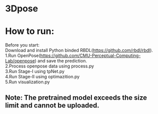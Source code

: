 # 3Dpose
# How to run:
Before you start:    
Download and install Python binded RBDL(https://github.com/rbdl/rbdl).   
1.Run OpenPose(https://github.com/CMU-Perceptual-Computing-Lab/openpose) and save the prediction.  
2.Process openpose data using process.py  
3.Run Stage-I using tpNet.py  
4.Run Stage-II using optimazition.py  
5.Run visualization.py  
## Note: The pretrained model exceeds the size limit and cannot be uploaded.
